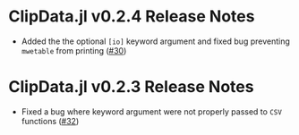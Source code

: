 # ClipData.jl v0.2.4 Release Notes

* Added the the optional `[io]` keyword argument and fixed bug preventing `mwetable` from printing ([#30](https://github.com/pdeffebach/ClipData.jl/pull/30))

# ClipData.jl v0.2.3 Release Notes

* Fixed a bug where keyword argument were not properly passed to `CSV` functions ([#32](https://github.com/pdeffebach/ClipData.jl/pull/32))